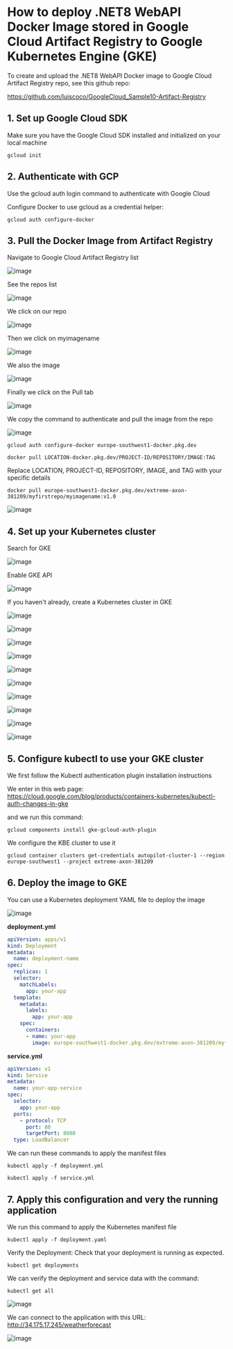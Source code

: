 # How to deploy .NET8 WebAPI Docker Image stored in Google Cloud Artifact Registry to Google Kubernetes Engine (GKE)

To create and upload the .NET8 WebAPI Docker image to Google Cloud Artifact Registry repo, see this github repo: 

https://github.com/luiscoco/GoogleCloud_Sample10-Artifact-Registry


## 1. Set up Google Cloud SDK

Make sure you have the Google Cloud SDK installed and initialized on your local machine

```
gcloud init
```

## 2. Authenticate with GCP

Use the gcloud auth login command to authenticate with Google Cloud

Configure Docker to use gcloud as a credential helper:

```
gcloud auth configure-docker
```

## 3. Pull the Docker Image from Artifact Registry

Navigate to Google Cloud Artifact Registry list

![image](https://github.com/luiscoco/GoogleCloud_Sample11-Deploying-to-Google-Kubernetes-Engine-GKE/assets/32194879/77e2dd25-943c-4fc0-997e-5ebe5729db64)

See the repos list

![image](https://github.com/luiscoco/GoogleCloud_Sample11-Deploying-to-Google-Kubernetes-Engine-GKE/assets/32194879/2a43e7bf-a03c-49ec-93f7-2f7d8fa94ae3)

We click on our repo

![image](https://github.com/luiscoco/GoogleCloud_Sample11-Deploying-to-Google-Kubernetes-Engine-GKE/assets/32194879/a6f96874-7270-4bd3-8106-b7becc8bd881)

Then we click on myimagename

![image](https://github.com/luiscoco/GoogleCloud_Sample11-Deploying-to-Google-Kubernetes-Engine-GKE/assets/32194879/9921f2fd-85e5-47c1-8dc3-d68a1f8e3790)

We also the image

![image](https://github.com/luiscoco/GoogleCloud_Sample11-Deploying-to-Google-Kubernetes-Engine-GKE/assets/32194879/db5345e6-1193-4c87-803e-b7020c7b8d0f)

Finally we click on the Pull tab

![image](https://github.com/luiscoco/GoogleCloud_Sample11-Deploying-to-Google-Kubernetes-Engine-GKE/assets/32194879/44262e61-e43f-4ee6-8299-fa46ef8d7260)

We copy the command to authenticate and pull the image from the repo

![image](https://github.com/luiscoco/GoogleCloud_Sample11-Deploying-to-Google-Kubernetes-Engine-GKE/assets/32194879/cf3d138e-500f-4e40-9866-31968b9ed790)

```
gcloud auth configure-docker europe-southwest1-docker.pkg.dev
```

```
docker pull LOCATION-docker.pkg.dev/PROJECT-ID/REPOSITORY/IMAGE:TAG
```

Replace LOCATION, PROJECT-ID, REPOSITORY, IMAGE, and TAG with your specific details

```
docker pull europe-southwest1-docker.pkg.dev/extreme-axon-381209/myfirstrepo/myimagename:v1.0
```

![image](https://github.com/luiscoco/GoogleCloud_Sample11-Deploying-to-Google-Kubernetes-Engine-GKE/assets/32194879/7e7158ca-d565-4f54-937b-4a4624a6758c)

## 4. Set up your Kubernetes cluster 

Search for GKE

![image](https://github.com/luiscoco/GoogleCloud_Sample11-Deploying-to-Google-Kubernetes-Engine-GKE/assets/32194879/6bd04ccf-8ba2-4965-a916-b1f205381c24)

Enable GKE API

![image](https://github.com/luiscoco/GoogleCloud_Sample11-Deploying-to-Google-Kubernetes-Engine-GKE/assets/32194879/d10d453b-85bd-49d1-87b3-c0d7b27500cb)

If you haven't already, create a Kubernetes cluster in GKE

![image](https://github.com/luiscoco/GoogleCloud_Sample11-Deploying-to-Google-Kubernetes-Engine-GKE/assets/32194879/29b78cea-e7ae-4e96-976c-50b86a296cf3)

![image](https://github.com/luiscoco/GoogleCloud_Sample11-Deploying-to-Google-Kubernetes-Engine-GKE/assets/32194879/ebd2acf4-7a4a-47d6-add9-233057094284)

![image](https://github.com/luiscoco/GoogleCloud_Sample11-Deploying-to-Google-Kubernetes-Engine-GKE/assets/32194879/3f186a4a-2ca6-418b-95dd-52934ca9b97b)

![image](https://github.com/luiscoco/GoogleCloud_Sample11-Deploying-to-Google-Kubernetes-Engine-GKE/assets/32194879/082f6af2-5195-40f6-ab47-c759574208fd)

![image](https://github.com/luiscoco/GoogleCloud_Sample11-Deploying-to-Google-Kubernetes-Engine-GKE/assets/32194879/3a39cd70-8359-49ac-9ddf-313391efa9fb)

![image](https://github.com/luiscoco/GoogleCloud_Sample11-Deploying-to-Google-Kubernetes-Engine-GKE/assets/32194879/c14d39e1-b9fd-4629-b615-8e84095b72ba)

![image](https://github.com/luiscoco/GoogleCloud_Sample11-Deploying-to-Google-Kubernetes-Engine-GKE/assets/32194879/808a0827-e2d2-421c-a71b-f868b0226168)

![image](https://github.com/luiscoco/GoogleCloud_Sample11-Deploying-to-Google-Kubernetes-Engine-GKE/assets/32194879/b9d38bea-9672-4554-8837-f243ef974a19)

![image](https://github.com/luiscoco/GoogleCloud_Sample11-Deploying-to-Google-Kubernetes-Engine-GKE/assets/32194879/dcade725-9fac-4999-8cb9-4db6ddf1f492)

![image](https://github.com/luiscoco/GoogleCloud_Sample11-Deploying-to-Google-Kubernetes-Engine-GKE/assets/32194879/210ea496-92fe-452c-95be-86fcea02750c)

## 5. Configure kubectl to use your GKE cluster

We first follow the Kubectl authentication plugin installation instructions

We enter in this web page: https://cloud.google.com/blog/products/containers-kubernetes/kubectl-auth-changes-in-gke

and we run this command:

```
gcloud components install gke-gcloud-auth-plugin
```

We configure the KBE cluster to use it

```
gcloud container clusters get-credentials autopilot-cluster-1 --region europe-southwest1 --project extreme-axon-381209
```

## 6. Deploy the image to GKE

You can use a Kubernetes deployment YAML file to deploy the image

![image](https://github.com/luiscoco/GoogleCloud_Sample11-Deploying-to-Google-Kubernetes-Engine-GKE/assets/32194879/c7821b20-b830-4ebc-9051-ec034dc9b43c)

**deployment.yml**

```yaml
apiVersion: apps/v1
kind: Deployment
metadata:
  name: deployment-name
spec:
  replicas: 1
  selector:
    matchLabels:
      app: your-app
  template:
    metadata:
      labels:
        app: your-app
    spec:
      containers:
      - name: your-app
        image: europe-southwest1-docker.pkg.dev/extreme-axon-381209/myfirstrepo/myimagename:v1.0
```

**service.yml**

```yaml
apiVersion: v1
kind: Service
metadata:
  name: your-app-service
spec:
  selector:
    app: your-app
  ports:
    - protocol: TCP
      port: 80
      targetPort: 8080
  type: LoadBalancer
```

We can run these commands to apply the manifest files

```
kubectl apply -f deployment.yml
```

```
kubectl apply -f service.yml
```

## 7. Apply this configuration and very the running application

We run this command to apply the Kubernetes manifest file 

```
kubectl apply -f deployment.yaml
```

Verify the Deployment: Check that your deployment is running as expected.


```
kubectl get deployments
```

We can verify the deployment and service data with the command:

```
kubectl get all
```

![image](https://github.com/luiscoco/GoogleCloud_Sample11-Deploying-to-Google-Kubernetes-Engine-GKE/assets/32194879/6d3f898c-ad6b-480f-a303-cbdddc39447c)

We can connect to the application with this URL: http://34.175.17.245/weatherforecast

![image](https://github.com/luiscoco/GoogleCloud_Sample11-Deploying-to-Google-Kubernetes-Engine-GKE/assets/32194879/a16e9910-dbbd-478f-9f20-7783e8ef3e85)




